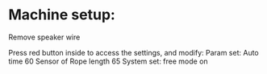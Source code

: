 # Machine setup:

Remove speaker wire

Press red button inside to access the settings, and modify:
    Param set:
        Auto time 60
        Sensor of
        Rope length 65
    System set:
        free mode on
